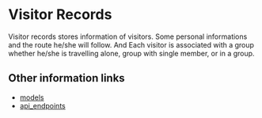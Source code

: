 # Visitor Records
Visitor records stores information of visitors. Some personal informations and the route he/she will follow. And Each visitor is associated with a group whether he/she is travelling alone, group with single member, or in a group. 

## Other information links
- [models](/visitor_record/docs/models.md)
- [api_endpoints](/visitor_record/docs/endpoints.md)